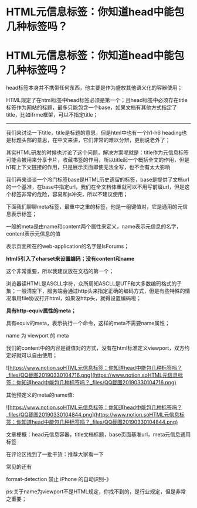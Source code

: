 # HTML元信息标签：你知道head中能包几种标签吗？

# HTML元信息标签：你知道head中能包几种标签吗？

head标签本身并不携带任何东西，他主要是作为盛放其他语义化的容器使用；

HTML规定了在html标签中head标签必须是第一个；且head标签中必须存在title标签作为网站的标题，最多只能包含一个base，如果文档有其他方式指定了title，比如ifrme框架，可以不指定title；

---

我们来讨论一下title，title是标题的意思，但是html中也有一个h1-h6 heading也是标题头部的意思，在中文来讲，它们非常的难以分辨，更别说老外了；

其实HTML研发的时候也讨论了这个问题，解决方案呢就是：title作为元信息标签可能会被用来分享卡片，收藏书签的作用，所以title起一个概括全文的作用，但是h1有上下文链接的作用，只是展示页面即使无法全写，也不会有太大影响

我们再来谈谈一个冷门标签base是HTML历史遗留的标签，base是提供了文档url的一个基准，在base中指定url，我们在全文档体重就可以不用写前缀url，但是这个标签非常的危险，容易和js冲突，所以不建议使用；

下面我们聊聊meta标签，最重中之重的标签，他是一组键值对，它是通用的元信息表示标签；

一般的meta是由name和content两个属性来定义，name表示元信息的名字，content表示元信息的值

<meta name=application-name content="lsForums">

表示页面所在的web-application的名字是IsForums；

**html5引入了charset来设置编码；没有content和name**

这个非常重要，所以我建议放在文档的第一个；

浏览器读HTML是ASCLL字符，众所周知ASCLL是UTF和大多数编码格式的子集；一般清空下，服务端会通过http头来指定正确的编码方式，但是有些特殊的情况事用file协议打开html，如果没http头，就得设置编码啦；

**具有http-equiv属性的meta；**

具有equiv的meta，表示执行一个命令，这样的meta不需要name属性；

<meta http-equiv="content-type" content="text/html; charset=UTF-8">

name 为 viewport 的 meta

<meta name="viewport" content="width=500, initial-scale=1">

我们的content中的内容是键值对的方式，没有在html标准定义viewport，双方约定好就可以自由使用；

![https://www.notion.soHTML元信息标签：你知道head中能包几种标签吗？_files/QQ截图20190330104716.png](https://www.notion.soHTML元信息标签：你知道head中能包几种标签吗？_files/QQ截图20190330104716.png)

其他预定义的meta的name值:

![https://www.notion.soHTML元信息标签：你知道head中能包几种标签吗？_files/QQ截图20190330104844.png](https://www.notion.soHTML元信息标签：你知道head中能包几种标签吗？_files/QQ截图20190330104844.png)

文章梗概：head元信息容器，title文档标题，base页面基准url，meta元信息通用标签

在评论区找到了一批干货：推荐大家看一下

<meta http-equiv="X-UA-Compatible" content="IE=edge,chrome=1">

<!-- 默认使用最新浏览器 -->

<meta http-equiv="Cache-Control" content="no-siteapp">

<!-- 不被网页(加速)转码 -->

<meta name="robots" content="index,follow">

<!-- 搜索引擎抓取 -->

<meta name="renderer" content="webkit">

<meta name="viewport" content="width=device-width, initial-scale=1, maximum-scale=1, minimum-scale=1, user-scalable=no, minimal-ui">

<meta name="apple-mobile-web-app-capable" content="yes">

<!-- 删除苹果默认的工具栏和菜单栏 -->

<meta name="apple-mobile-web-app-status-bar-style" content="black-translucent">

<!-- 设置苹果工具栏颜色 -->

常见的还有

format-detection 禁止 iPhone 的自动识别-》

<meta name="format-detection" content="telephone=no">

<meta name="format-detection" content="date=no">

<meta name="format-detection" content="address=no">

<meta name="format-detection" content="email=no">

ps:关于name为viewport不是HTML规定，你找不到的，是行业规定，但是非常之重要；